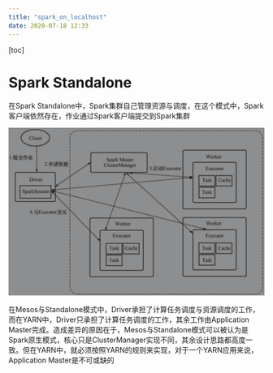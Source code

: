 ```yaml
---
title: "spark_on_localhost"
date: 2020-07-18 12:33
---
```

[toc]



# Spark Standalone

在Spark Standalone中，Spark集群自己管理资源与调度，在这个模式中，Spark客户端依然存在，作业通过Spark客户端提交到Spark集群

![image-20200718123427183](spark_on_localhost.assets/image-20200718123427183.png)



在Mesos与Standalone模式中，Driver承担了计算任务调度与资源调度的工作，而在YARN中，Driver只承担了计算任务调度的工作，其余工作由Application Master完成。造成差异的原因在于，Mesos与Standalone模式可以被认为是Spark原生模式，核心只是ClusterManager实现不同，其余设计思路都高度一致。但在YARN中，就必须按照YARN的规则来实现，对于一个YARN应用来说，Application Master是不可或缺的



